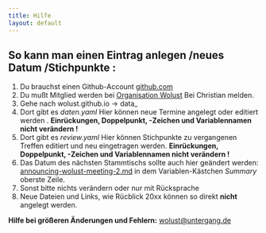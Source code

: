 ```yaml
---
title: Hilfe
layout: default
---
```


## So kann man einen Eintrag anlegen /neues Datum /Stichpunkte :
1.  Du brauchst einen Github-Account [github.com]( https://github.com/)
2.  Du mußt Mitglied werden bei [Organisation Wolust](https://github.com/Wolust) Bei  Christian melden.
3.   Gehe nach wolust.github.io  -> data_
4.   Dort gibt es *daten.yaml* Hier können neue Termine angelegt oder editiert werden . **Einrückungen, Doppelpunkt, -Zeichen und Variablennamen nicht verändern !**
5.   Dort gibt es *review.yaml* Hier können Stichpunkte zu vergangenen Treffen editiert und neu eingetragen werden. **Einrückungen, Doppelpunkt, -Zeichen und Variablennamen nicht verändern !**
6.   Das Datum des nächsten Stammtischs  sollte auch hier geändert werden: [announcing-wolust-meeting-2.md](https://github.com/Wolust/wolust.github.io/blob/master/_posts/2018-09-04-announcing-wolust-meeting-2.md)  in dem Variablen-Kästchen *Summary* oberste Zeile. 
7.  Sonst bitte nichts verändern oder nur mit Rücksprache
8.  Neue Dateien und Links, wie Rücblick 20xx können so direkt **nicht** angelegt werden.

**Hilfe bei größeren Änderungen und Fehlern:**
wolust@untergang.de